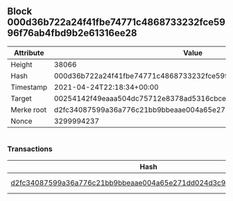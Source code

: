 ## Block 000d36b722a24f41fbe74771c4868733232fce5996f76ab4fbd9b2e61316ee28

Attribute | Value
--- | ---
Height | 38066
Hash | 000d36b722a24f41fbe74771c4868733232fce5996f76ab4fbd9b2e61316ee28
Timestamp | 2021-04-24T22:18:34+00:00
Target | 00254142f49eaaa504dc75712e8378ad5316cbcead634704b3734b6271167cc4
Merke root | d2fc34087599a36a776c21bb9bbeaae004a65e271dd024d3c9c3a7c2e0148946
Nonce | 3299994237

```

```

### Transactions

Hash | Amount
--- | ---
[d2fc34087599a36a776c21bb9bbeaae004a65e271dd024d3c9c3a7c2e0148946](d2fc34087599a36a776c21bb9bbeaae004a65e271dd024d3c9c3a7c2e0148946.md) | 10.00000000 SKEPTI 
